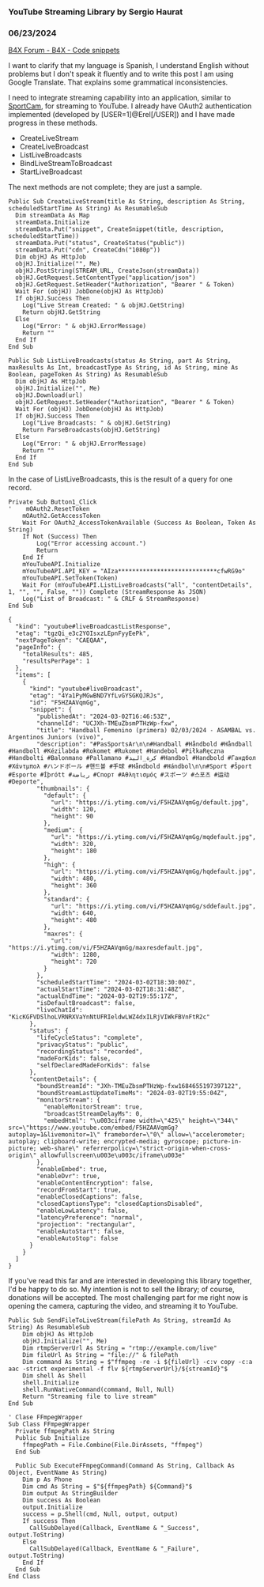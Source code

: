 ###  YouTube Streaming Library by Sergio Haurat
### 06/23/2024
[B4X Forum - B4X - Code snippets](https://www.b4x.com/android/forum/threads/161762/)

I want to clarify that my language is Spanish, I understand English without problems but I don't speak it fluently and to write this post I am using Google Translate. That explains some grammatical inconsistencies.  
  
I need to integrate streaming capability into an application, similar to [SportCam](https://play.google.com/store/apps/details?id=com.rankedin.video&hl=es_AR), for streaming to YouTube. I already have OAuth2 authentication implemented (developed by [USER=1]@Erel[/USER]) and I have made progress in these methods.  

- CreateLiveStream
- CreateLiveBroadcast
- ListLiveBroadcasts
- BindLiveStreamToBroadcast
- StartLiveBroadcast

The next methods are not complete; they are just a sample.  

```B4X
Public Sub CreateLiveStream(title As String, description As String, scheduledStartTime As String) As ResumableSub  
  Dim streamData As Map  
  streamData.Initialize  
  streamData.Put("snippet", CreateSnippet(title, description, scheduledStartTime))  
  streamData.Put("status", CreateStatus("public"))  
  streamData.Put("cdn", CreateCdn("1080p"))  
  Dim objHJ As HttpJob  
  objHJ.Initialize("", Me)  
  objHJ.PostString(STREAM_URL, CreateJson(streamData))  
  objHJ.GetRequest.SetContentType("application/json")  
  objHJ.GetRequest.SetHeader("Authorization", "Bearer " & Token)  
  Wait For (objHJ) JobDone(objHJ As HttpJob)  
  If objHJ.Success Then  
    Log("Live Stream Created: " & objHJ.GetString)  
    Return objHJ.GetString  
  Else  
    Log("Error: " & objHJ.ErrorMessage)  
    Return ""  
  End If  
End Sub
```

  

```B4X
Public Sub ListLiveBroadcasts(status As String, part As String, maxResults As Int, broadcastType As String, id As String, mine As Boolean, pageToken As String) As ResumableSub  
  Dim objHJ As HttpJob  
  objHJ.Initialize("", Me)  
  objHJ.Download(url)  
  objHJ.GetRequest.SetHeader("Authorization", "Bearer " & Token)  
  Wait For (objHJ) JobDone(objHJ As HttpJob)  
  If objHJ.Success Then  
    Log("Live Broadcasts: " & objHJ.GetString)  
    Return ParseBroadcasts(objHJ.GetString)  
  Else  
    Log("Error: " & objHJ.ErrorMessage)  
    Return ""  
  End If  
End Sub
```

  
  
In the case of ListLiveBroadcasts, this is the result of a query for one record.  

```B4X
Private Sub Button1_Click  
'    mOAuth2.ResetToken  
    mOAuth2.GetAccessToken  
    Wait For OAuth2_AccessTokenAvailable (Success As Boolean, Token As String)  
    If Not (Success) Then  
        Log("Error accessing account.")  
        Return  
    End If  
    mYouTubeAPI.Initialize  
    mYouTubeAPI.API_KEY = "AIza****************************cfwRG9o"  
    mYouTubeAPI.SetToken(Token)  
    Wait For (mYouTubeAPI.ListLiveBroadcasts("all", "contentDetails", 1, "", "", False, "")) Complete (StreamResponse As JSON)  
    Log("List of Broadcast: " & CRLF & StreamResponse)  
End Sub
```

  
  

```B4X
{  
  "kind": "youtube#liveBroadcastListResponse",  
  "etag": "tgzQi_e3c2YOIsxzLEpnFyyEePk",  
  "nextPageToken": "CAEQAA",  
  "pageInfo": {  
    "totalResults": 485,  
    "resultsPerPage": 1  
  },  
  "items": [  
    {  
      "kind": "youtube#liveBroadcast",  
      "etag": "4Ya1PyMGwBND7YfLvGYSGKQJRJs",  
      "id": "F5HZAAVqmGg",  
      "snippet": {  
        "publishedAt": "2024-03-02T16:46:53Z",  
        "channelId": "UCJXh-TMEuZbsmPTHzWp-fxw",  
        "title": "Handball Femenino (primera) 02/03/2024 - ASAMBAL vs. Argentinos Juniors (vivo)",  
        "description": "#PasSportsAr\n\n#Handball #Håndbold #Håndball #Handboll #Kézilabda #Rokomet #Rukomet #Handebol #PiłkaRęczna #Handbolti #Balonmano #Pallamano #كرة_اليد #Handbol #Handbold #Гандбол #Χάντμπολ #ハンドボール #핸드볼 #手球 #Håndbold #Hándbol\n\n#Sport #Šport #Esporte #Íþrótt #رياضة #Спорт #Αθλητισμός #スポーツ #스포츠 #运动 #Deporte",  
        "thumbnails": {  
          "default": {  
            "url": "https://i.ytimg.com/vi/F5HZAAVqmGg/default.jpg",  
            "width": 120,  
            "height": 90  
          },  
          "medium": {  
            "url": "https://i.ytimg.com/vi/F5HZAAVqmGg/mqdefault.jpg",  
            "width": 320,  
            "height": 180  
          },  
          "high": {  
            "url": "https://i.ytimg.com/vi/F5HZAAVqmGg/hqdefault.jpg",  
            "width": 480,  
            "height": 360  
          },  
          "standard": {  
            "url": "https://i.ytimg.com/vi/F5HZAAVqmGg/sddefault.jpg",  
            "width": 640,  
            "height": 480  
          },  
          "maxres": {  
            "url": "https://i.ytimg.com/vi/F5HZAAVqmGg/maxresdefault.jpg",  
            "width": 1280,  
            "height": 720  
          }  
        },  
        "scheduledStartTime": "2024-03-02T18:30:00Z",  
        "actualStartTime": "2024-03-02T18:31:48Z",  
        "actualEndTime": "2024-03-02T19:55:17Z",  
        "isDefaultBroadcast": false,  
        "liveChatId": "KicKGFVDSlhoLVRNRXVaYnNtUFRIeldwLWZ4dxILRjVIWkFBVnFtR2c"  
      },  
      "status": {  
        "lifeCycleStatus": "complete",  
        "privacyStatus": "public",  
        "recordingStatus": "recorded",  
        "madeForKids": false,  
        "selfDeclaredMadeForKids": false  
      },  
      "contentDetails": {  
        "boundStreamId": "JXh-TMEuZbsmPTHzWp-fxw1684655197397122",  
        "boundStreamLastUpdateTimeMs": "2024-03-02T19:55:04Z",  
        "monitorStream": {  
          "enableMonitorStream": true,  
          "broadcastStreamDelayMs": 0,  
          "embedHtml": "\u003ciframe width=\"425\" height=\"344\" src=\"https://www.youtube.com/embed/F5HZAAVqmGg?autoplay=1&livemonitor=1\" frameborder=\"0\" allow=\"accelerometer; autoplay; clipboard-write; encrypted-media; gyroscope; picture-in-picture; web-share\" referrerpolicy=\"strict-origin-when-cross-origin\" allowfullscreen\u003e\u003c/iframe\u003e"  
        },  
        "enableEmbed": true,  
        "enableDvr": true,  
        "enableContentEncryption": false,  
        "recordFromStart": true,  
        "enableClosedCaptions": false,  
        "closedCaptionsType": "closedCaptionsDisabled",  
        "enableLowLatency": false,  
        "latencyPreference": "normal",  
        "projection": "rectangular",  
        "enableAutoStart": false,  
        "enableAutoStop": false  
      }  
    }  
  ]  
}
```

  
  
If you've read this far and are interested in developing this library together, I'd be happy to do so. My intention is not to sell the library; of course, donations will be accepted. The most challenging part for me right now is opening the camera, capturing the video, and streaming it to YouTube.  
  

```B4X
Public Sub SendFileToLiveStream(filePath As String, streamId As String) As ResumableSub  
    Dim objHJ As HttpJob  
    objHJ.Initialize("", Me)  
    Dim rtmpServerUrl As String = "rtmp://example.com/live"  
    Dim fileUrl As String = "file://" & filePath  
    Dim command As String = $"ffmpeg -re -i ${fileUrl} -c:v copy -c:a aac -strict experimental -f flv ${rtmpServerUrl}/${streamId}"$  
    Dim shell As Shell  
    shell.Initialize  
    shell.RunNativeCommand(command, Null, Null)  
    Return "Streaming file to live stream"  
End Sub  
  
' Clase FFmpegWrapper  
Sub Class FFmpegWrapper  
  Private ffmpegPath As String  
  Public Sub Initialize  
    ffmpegPath = File.Combine(File.DirAssets, "ffmpeg")  
  End Sub  
   
  Public Sub ExecuteFFmpegCommand(Command As String, Callback As Object, EventName As String)  
    Dim p As Phone  
    Dim cmd As String = $"${ffmpegPath} ${Command}"$  
    Dim output As StringBuilder  
    Dim success As Boolean  
    output.Initialize  
    success = p.Shell(cmd, Null, output, output)  
    If success Then  
      CallSubDelayed(Callback, EventName & "_Success", output.ToString)  
    Else  
      CallSubDelayed(Callback, EventName & "_Failure", output.ToString)  
    End If  
  End Sub  
End Class
```
